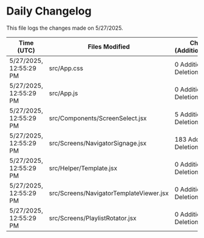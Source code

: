 # Daily Changelog

This file logs the changes made on 5/27/2025.

| Time (UTC)             | Files Modified                    | Changes (Addition/Deletion) |
|------------------------|-----------------------------------|-----------------------------|
| 5/27/2025, 12:55:29 PM | src/App.css | 0 Additions & 0 Deletions |
| 5/27/2025, 12:55:29 PM | src/App.js | 0 Additions & 2 Deletions |
| 5/27/2025, 12:55:29 PM | src/Components/ScreenSelect.jsx | 5 Additions & 14 Deletions |
| 5/27/2025, 12:55:29 PM | src/Screens/NavigatorSignage.jsx | 183 Additions & 2 Deletions |
| 5/27/2025, 12:55:29 PM | src/Helper/Template.jsx | 0 Additions & 0 Deletions |
| 5/27/2025, 12:55:29 PM | src/Screens/NavigatorTemplateViewer.jsx | 0 Additions & 0 Deletions |
| 5/27/2025, 12:55:29 PM | src/Screens/PlaylistRotator.jsx | 0 Additions & 0 Deletions |

